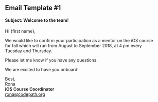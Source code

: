## Email Template #1

#### Subject: Welcome to the team!

Hi {first name},

We would like to confirm your participation as a mentor on the iOS course for fall which will run from August to September 2018, at 4 pm every Tuesday and Thursday.

Please let me know if you have any questions. 

We are excited to have you onboard!

Best,<br>
Rona<br>
**iOS Course Coordinator**<br>
rona@codepath.org
